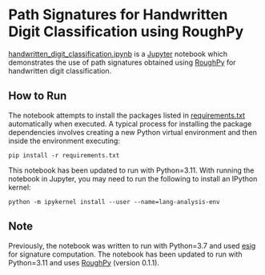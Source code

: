# Path Signatures for Handwritten Digit Classification using RoughPy

[handwritten_digit_classification.ipynb](handwritten_digit_classification.ipynb) is a [Jupyter](https://jupyter.org/) notebook which demonstrates the use of path signatures obtained using [RoughPy](https://roughpy.org/) for handwritten digit classification.

## How to Run

The notebook attempts to install the packages listed in [requirements.txt](requirements.txt) automatically when executed.
A typical process for installing the package dependencies involves creating a new Python virtual environment and then inside the environment executing:

```{bash}
pip install -r requirements.txt
```

This notebook has been updated to run with Python=3.11. With running the notebook in Jupyter, you may need to run the following to install an IPython kernel:

```{bash}
python -m ipykernel install --user --name=lang-analysis-env
```

## Note

Previously, the notebook was written to run with Python=3.7 and used [esig](https://esig.readthedocs.io/en/latest/index.html) for signature computation. The notebook has been updated to run with Python=3.11 and uses [RoughPy](https://roughpy.org/) (version 0.1.1).
